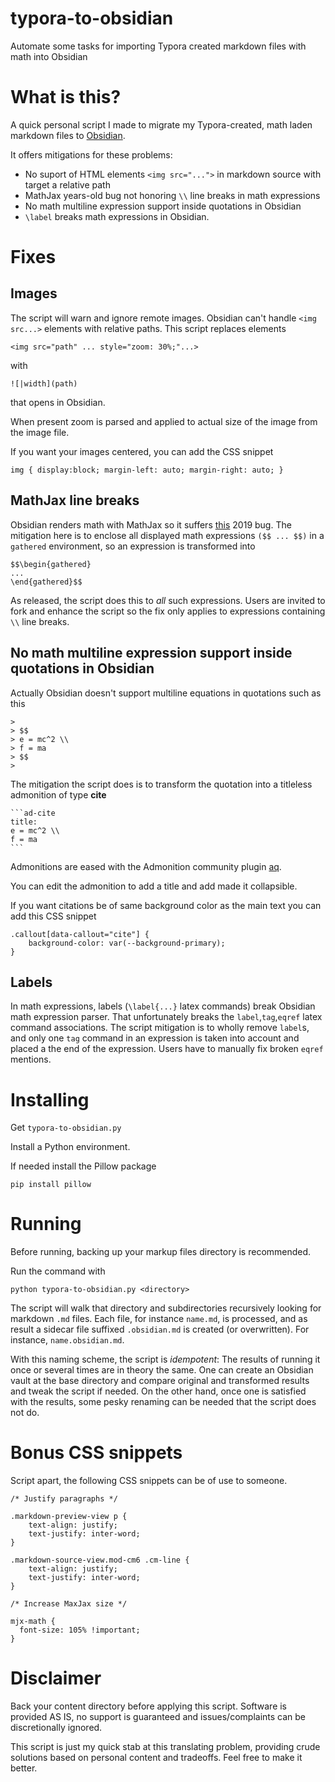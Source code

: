 # typora-to-obsidian
Automate some tasks for importing Typora created markdown files with math into Obsidian

# What is this?

A quick personal script I made to migrate my Typora-created, math laden markdown files to [Obsidian](https://obsidian.md/).

It offers mitigations for these problems:

* No suport of HTML elements `<img src="...">` in markdown source with target a relative path
* MathJax years-old bug not honoring `\\` line breaks in math expressions
* No math multiline expression support inside quotations in Obsidian
* `\label` breaks math expressions in Obsidian.

# Fixes

## Images

The script will warn and ignore remote images. Obsidian can't handle `<img src...>` elements with relative paths. This script replaces elements

```
<img src="path" ... style="zoom: 30%;"...>
```
with

```
![|width](path)
```
that opens in Obsidian.

When present zoom is parsed and applied to actual size of the image from the image file.

If you want your images centered, you can add the CSS snippet

```
img { display:block; margin-left: auto; margin-right: auto; }
```


## MathJax line breaks

Obsidian renders math with MathJax so it suffers [this](https://github.com/mathjax/MathJax/issues/2312) 2019 bug. The mitigation here is to enclose all displayed math expressions `($$ ... $$)` in a `gathered` environment, so an expression is transformed into

```
$$\begin{gathered}
...
\end{gathered}$$
```
As released, the script does this to *all* such expressions. Users are invited to fork and enhance the script so the fix only applies to expressions containing `\\` line breaks.

## No math multiline expression support inside quotations in Obsidian

Actually Obsidian doesn't support multiline equations in quotations such as this

```
>
> $$ 
> e = mc^2 \\
> f = ma
> $$
>
```

The mitigation the script does is to transform the quotation into a titleless admonition of type **cite**

````
```ad-cite
title:
e = mc^2 \\
f = ma
```
````

Admonitions are eased with the Admonition community plugin [aq](https://github.com/valentine195/obsidian-admonition).

You can edit the admonition to add a title and add made it collapsible.

If you want citations be of same background color as the main text you can add this CSS snippet

```
.callout[data-callout="cite"] { 
	background-color: var(--background-primary);
}
```

## Labels

In math expressions, labels (`\label{...}` latex commands) break Obsidian math expression parser. That unfortunately breaks the `label`,`tag`,`eqref` latex command associations. The script mitigation is to wholly remove `label`s, and only one `tag` command in an expression is taken into account and placed a the end of the expression. Users have to manually fix broken `eqref` mentions. 


# Installing

Get `typora-to-obsidian.py`

Install a Python environment. 

If needed install the Pillow package

```
pip install pillow
```

# Running

Before running, backing up your markup files directory is recommended.

Run the command with

```
python typora-to-obsidian.py <directory>
```

The script will walk that directory and subdirectories recursively looking for markdown `.md` files. Each file, for instance `name.md`, is processed, and as result a sidecar file suffixed `.obsidian.md` is created (or overwritten). For instance, `name.obsidian.md`.

With this naming scheme, the script is _idempotent_: The results of running it once or several times are in theory the same. One can create an Obsidian vault at the base directory and compare original and transformed results and tweak the script if needed. On the other hand, once one is satisfied with the results, some pesky renaming can be needed that the script does not do.

# Bonus CSS snippets

Script apart, the following CSS snippets can be of use to someone. 

```
/* Justify paragraphs */

.markdown-preview-view p {
	text-align: justify;
	text-justify: inter-word;
}

.markdown-source-view.mod-cm6 .cm-line {
	text-align: justify;
	text-justify: inter-word;
}

/* Increase MaxJax size */

mjx-math {
  font-size: 105% !important;
}
```

# Disclaimer

Back your content directory before applying this script. Software is provided AS IS, no support is guaranteed and issues/complaints can be discretionally ignored.

This script is just my quick stab at this translating problem, providing crude solutions based on personal content and tradeoffs. Feel free to make it better.
